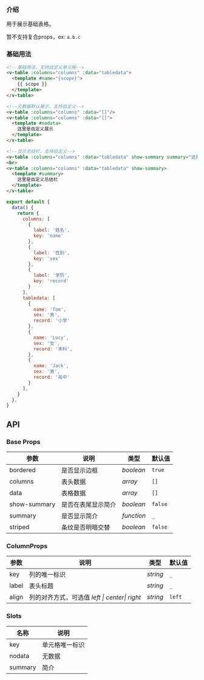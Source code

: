 ### 介绍

用于展示基础表格。

暂不支持复合props，ex: `a.b.c`

### 基础用法

```html
<!--基础用法，支持自定义单元格-->
<v-table :columns="columns" :data="tabledata">
  <template #name="{scope}">
    {{ scope }}
  </template>
</v-table>

<!--无数据默认展示，支持自定义-->
<v-table :columns="columns" :data="[]"/>
<v-table :columns="columns" :data="[]">
  <template #nodata>
    这里是自定义展示
  </template>
</v-table>

<!--显示总结栏，支持自定义-->
<v-table :columns="columns" :data="tabledata" show-summary summary="这是总结栏"/>
<br>
<v-table :columns="columns" :data="tabledata" show-summary>
  <template #summary>
    这里是自定义总结栏
  </template>
</v-table>
```

```js
export default {
  data() {
    return {
      columns: [
        {
          label: '姓名',
          key: 'name'
        },
        {
          label: '性别',
          key: 'sex'
        },
        {
          label: '学历',
          key: 'record'
        }
      ],
      tabledata: [
        {
          name: 'Tom',
          sex: '男',
          record: '小学'
        },
        {
          name: 'Lucy',
          sex: '女',
          record: '本科',
        },
        {
          name: 'Jack',
          sex: '男',
          record: '高中'
        }
      ],
    }
  },
}
```

## API

### Base Props

| 参数       | 说明          | 类型        | 默认值     |
|----------| ------------- |-----------|---------|
| bordered | 是否显示边框   | _boolean_ | `true`  |
| columns  | 表头数据   | _array_   | `[]`    |
| data     | 表格数据   | _array_   | `[]`    |
| show-summary  | 是否在表尾显示简介  | _boolean_ | `false` |
| summary  | 是否显示简介 | _function_       | `_`     |
| striped  | 条纹是否明暗交替   | _boolean_ | `false` |

### ColumnProps

| 参数  | 说明           | 类型           | 默认值    |
|-----|--------------|--------------|--------|
| key | 列的唯一标识       | _string_     | `_`    |
| label   | 表头标题         | _string_     | `_`    |
| align   | 列的对齐方式，可选值 _left \| center\| right_ | _string_ | `left` |

### Slots

| 名称 | 说明          | 
|--------|-------------|
| key | 单元格唯一标识     | 
| nodata | 无数据         |
| summary | 简介          |